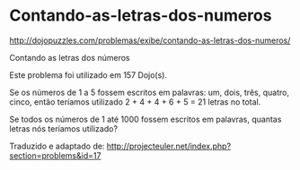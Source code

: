 # Contando-as-letras-dos-numeros
http://dojopuzzles.com/problemas/exibe/contando-as-letras-dos-numeros/

Contando as letras dos números

Este problema foi utilizado em 157 Dojo(s).

Se os números de 1 a 5 fossem escritos em palavras: um, dois, três, quatro, cinco, então teríamos utilizado 2 + 4 + 4 + 6 + 5 = 21 letras no total.

Se todos os números de 1 até 1000 fossem escritos em palavras, quantas letras nós teríamos utilizado?

 

Traduzido e adaptado de: http://projecteuler.net/index.php?section=problems&id=17
